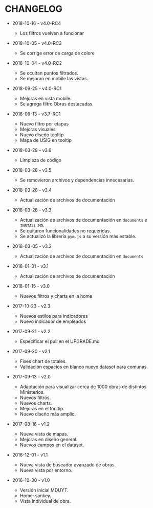 # CHANGELOG
* 2018-10-16 - v4.0-RC4
  * Los filtros vuelven a funcionar

* 2018-10-05 - v4.0-RC3
  * Se corrige error de carga de colore

* 2018-10-04 - v4.0-RC2
  * Se ocultan puntos filtrados.
  * Se mejoran en mobile las vistas.

* 2018-09-25 - v4.0-RC1
  * Mejoras en vista mobile.
  * Se agrega filtro Obras destacadas.

* 2018-06-13 - v3.7-RC1
  * Nuevo filtro por etapas
  * Mejoras visuales
  * Nuevo diseño tooltip
  * Mapa de USIG en tooltip

* 2018-03-28 - v3.6
  * Limpieza de código

* 2018-03-28 - v3.5
  * Se removieron archivos y dependencias innecesarias.

* 2018-03-28 - v3.4
  * Actualización de archivos de documentación

* 2018-03-28 - v3.3
  * Actualización de archivos de documentación en `documents` e `INSTALL.MD`.
  * Se quitaron funcionalidades no requeridas.
  * Se actualizó la librería `pym.js` a su versión más estable.

* 2018-03-05 - v3.2
  * Actualización de archivos de documentación en `documents`

* 2018-01-31 - v3.1
  * Actualización de archivos de documentación

* 2018-01-15 - v3.0
  * Nuevos filtros y charts en la home

* 2017-10-23 - v2.3
  * Nuevos estilos para indicadores
  * Nuevo indicador de empleados

* 2017-09-21 - v2.2
  * Especificar el pull en el UPGRADE.md

* 2017-09-20 - v2.1
  * Fixes chart de totales.
  * Validación espacios en blanco nuevo dataset para comunas.

* 2017-09-13 - v2.0
  * Adaptación para visualizar cerca de 1000 obras de distintos Ministerios.
  * Nuevos filtros.
  * Nuevos charts.
  * Mejoras en el tooltip.
  * Nuevo diseño más amplio.

* 2017-08-16 - v1.2
  * Nueva vista de mapas.
  * Mejoras en diseño general.
  * Nuevos campos en el dataset.

* 2016-12-01 - v1.1
  * Nueva vista de buscador avanzado de obras.
  * Nueva vista por entorno.

* 2016-10-30 - v1.0
  * Versión inicial MDUYT.
  * Home: sankey.
  * Vista individual de obra.

